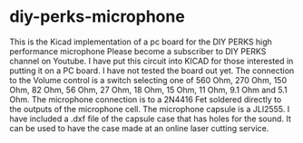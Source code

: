 # diy-perks-microphone
This is the Kicad implementation of a pc board for the DIY PERKS high performance microphone
Please become a subscriber to DIY PERKS channel on Youtube.
I have put this circuit into KICAD for those interested in putting it on a PC board.
I have not tested the board out yet.
The connection to the Volume control is a switch selecting one of 560 Ohm, 270 Ohm, 150 Ohm, 82 Ohm,
56 Ohm, 27 Ohm, 18 Ohm, 15 Ohm, 11 Ohm, 9.1 Ohm and 5.1 Ohm.
The microphone connection is to a 2N4416 Fet soldered directly to the outputs of the microphone cell.
The microphone capsule is a JLI2555.  I have included a .dxf file of the capsule case that has holes for the
sound.  It can be used to have the case made at an online laser cutting service.
